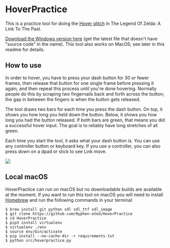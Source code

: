 # HoverPractice

This is a practice tool for doing the [Hover glitch][] in The Legend Of Zelda: A
Link To The Past.

[Download the Windows version here][download] (get the latest file that doesn't
have "source code" in the name). This tool also works on MacOS; see later in this readme for details.

[Hover glitch]: https://www.alttp-wiki.net/index.php/Hovering
[download]: https://www.alttp-wiki.net/index.php/Hovering

## How to use

In order to hover, you have to press your dash button for 30 or fewer frames,
then release that button for one single frame before pressing it again, and
then repeat this process until you're done hovering. Normally people do this by
scraping two fingernails back and forth across the button; the gap in between
the fingers is when the button gets released.

The tool draws two bars for each time you press the dash button. On top, it
shows you how long you held down the button. Below, it shows you how long you
had the button released. If both bars are green, that means you did a
successful hover input. The goal is to reliably have long stretches of all
green.

Each time you start the tool, it asks what your dash button is. You can use any
controller button or keyboard key.  If you use a controller, you can also press
down on a dpad or stick to see Link move.

![](https://i.imgur.com/FcgMSfp.gif)

## Local macOS

HoverPractice can run on macOS but no downloadable builds are available at the
moment. If you want to run this tool on macOS you will need to install
[Homebrew][] and run the following commands in your terminal:

```console
$ brew install git python sdl sdl_ttf sdl_image
$ git clone https://github.com/Hyphen-ated/HoverPractice
$ cd HoverPractice
$ pip3 install virtualenv
$ virtualenv ./env
$ source env/bin/activate
$ pip install --no-cache-dir -r requirements.txt
$ python src/hoverpractice.py
```

[Homebrew]: https://brew.sh/
